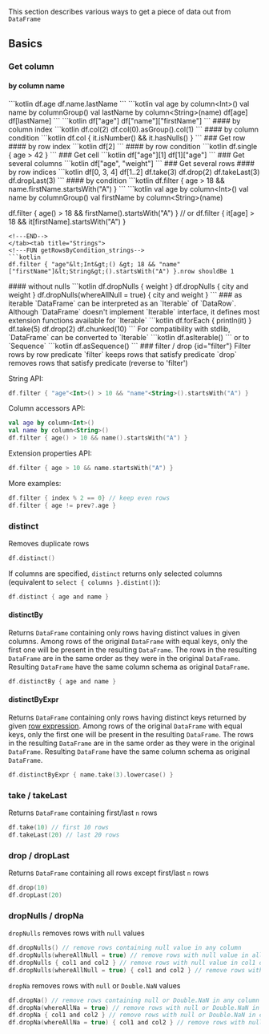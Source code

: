 [//]: # (title: Access)

<!---IMPORT docs.api.Access-->
This section describes various ways to get a piece of data out from `DataFrame`
## Basics
### Get column
#### by column name

<tabs>
<tab title="Properties">
<!---FUN getColumnByName_properties-->
```kotlin
df.age
df.name.lastName
```
<!---END-->
</tab><tab title="Accessors">
<!---FUN getColumnByName_accessors-->
```kotlin
val age by column&lt;Int&gt;()
val name by columnGroup()
val lastName by column&lt;String&gt;(name)
df[age]
df[lastName]
```
<!---END-->
</tab><tab title="Strings">
<!---FUN getColumnByName_strings-->
```kotlin
df["age"]
df["name"]["firstName"]
```
<!---END-->
</tab></tabs>
#### by column index
<!---FUN getColumnByIndex-->
```kotlin
df.col(2)
df.col(0).asGroup().col(1)
```
<!---END-->
#### by column condition
<!---FUN getColumnByCondition-->
```kotlin
df.col { it.isNumber() && it.hasNulls() }
```
<!---END-->
### Get row
#### by row index
<!---FUN getRowByIndex-->
```kotlin
df[2]
```
<!---END-->
#### by row condition
<!---FUN getRowByCondition_properties-->
```kotlin
df.single { age > 42 }
```
<!---END-->
### Get cell
<!---FUN getCell_strings-->
```kotlin
df["age"][1]
df[1]["age"]
```
<!---END-->
### Get several columns
<!---FUN getColumnsByName_strings-->
```kotlin
df["age", "weight"]
```
<!---END-->
### Get several rows
#### by row indices
<!---FUN getRowsByIndices-->
```kotlin
df[0, 3, 4]
df[1..2]
df.take(3)
df.drop(2)
df.takeLast(3)
df.dropLast(3)
```
<!---END-->
#### by condition
<tabs>
<tab title="Properties">
<!---FUN getRowsByCondition_properties-->
```kotlin
df.filter { age > 18 && name.firstName.startsWith("A") }
```
<!---END-->
</tab><tab title="Properties">
<!---FUN getRowsByCondition_accessors-->
```kotlin
val age by column&lt;Int&gt;()
val name by columnGroup()
val firstName by column&lt;String&gt;(name)

df.filter { age() > 18 && firstName().startsWith("A") }
// or
df.filter { it[age] > 18 && it[firstName].startsWith("A") }
```
<!---END-->
</tab><tab title="Strings">
<!---FUN getRowsByCondition_strings-->
```kotlin
df.filter { "age"&lt;Int&gt;() &gt; 18 && "name"["firstName"]&lt;String&gt;().startsWith("A") }.nrow shouldBe 1
```
<!---END-->
</tab>
</tabs>
#### without nulls
<!---FUN dropNulls_properties-->
```kotlin
df.dropNulls { weight }
df.dropNulls { city and weight }
df.dropNulls(whereAllNull = true) { city and weight }
```
<!---END-->
### as iterable
`DataFrame` can be interpreted as an `Iterable` of `DataRow`. Although `DataFrame` doesn't implement `Iterable` interface, it defines most extension functions available for `Iterable`
```kotlin
df.forEach { println(it) }
df.take(5)
df.drop(2)
df.chunked(10)
```
For compatibility with stdlib, `DataFrame` can be converted to `Iterable`
```kotlin
df.asIterable()
```
or to `Sequence`
```kotlin
df.asSequence()
```
### filter / drop
{id="filter"}
Filter rows by row predicate
`filter` keeps rows that satisfy predicate
`drop` removes rows that satisfy predicate (reverse to 'filter')

String API:
```kotlin
df.filter { "age"<Int>() > 10 && "name"<String>().startsWith("A") }
```
Column accessors API:
```kotlin
val age by column<Int>()
val name by column<String>()
df.filter { age() > 10 && name().startsWith("A") }
```
Extension properties API:
```kotlin
df.filter { age > 10 && name.startsWith("A") }
```
More examples:
```kotlin
df.filter { index % 2 == 0} // keep even rows
df.filter { age != prev?.age }
```

### distinct
Removes duplicate rows
```kotlin
df.distinct()
```
If columns are specified, `distinct` returns only selected columns (equivalent to `select { columns }.distint()`):
```kotlin
df.distinct { age and name }
```
#### distinctBy
Returns `DataFrame` containing only rows having distinct values in given columns.
Among rows of the original `DataFrame` with equal keys, only the first one will be present in the resulting `DataFrame`.
The rows in the resulting `DataFrame` are in the same order as they were in the original `DataFrame`.
Resulting `DataFrame` have the same column schema as original `DataFrame`.
```kotlin
df.distinctBy { age and name }
```
#### distinctByExpr
Returns `DataFrame` containing only rows having distinct keys returned by given [row expression](rowExpressions.md).
Among rows of the original `DataFrame` with equal keys, only the first one will be present in the resulting `DataFrame`.
The rows in the resulting `DataFrame` are in the same order as they were in the original `DataFrame`.
Resulting `DataFrame` have the same column schema as original `DataFrame`.
```kotlin
df.distinctByExpr { name.take(3).lowercase() }
```
### take / takeLast
Returns `DataFrame` containing first/last `n` rows
```kotlin
df.take(10) // first 10 rows
df.takeLast(20) // last 20 rows
```
### drop / dropLast
Returns `DataFrame` containing all rows except first/last `n` rows
```kotlin
df.drop(10)
df.dropLast(20)
```
### dropNulls / dropNa
`dropNulls` removes rows with `null` values
```kotlin
df.dropNulls() // remove rows containing null value in any column
df.dropNulls(whereAllNull = true) // remove rows with null value in all columns
df.dropNulls { col1 and col2 } // remove rows with null value in col1 or col2 columns
df.dropNulls(whereAllNull = true) { col1 and col2 } // remove rows with null value in col1 and col2 columns
```
`dropNa` removes rows with `null` or `Double.NaN` values
```kotlin
df.dropNa() // remove rows containing null or Double.NaN in any column
df.dropNa(whereAllNa = true) // remove rows with null or Double.NaN in all columns
df.dropNa { col1 and col2 } // remove rows with null or Double.NaN in col1 or col2 columns
df.dropNa(whereAllNa = true) { col1 and col2 } // remove rows with null or Double.NaN in col1 and col2 columns
```
